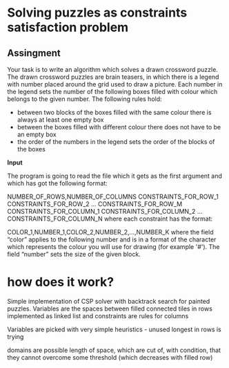 # Solving puzzles as constraints satisfaction problem

## Assingment
Your task is to write an algorithm which solves a drawn crossword puzzle. The drawn crossword puzzles are brain teasers, in which there is a legend with number placed around the grid used to draw a picture. Each number in the legend sets the number of the following boxes filled with colour which belongs to the given number. The following rules hold:

- between two blocks of the boxes filled with the same colour there is always at least one empty box
- between the boxes filled with different colour there does not have to be an empty box
- the order of the numbers in the legend sets the order of the blocks of the boxes

**Input**

The program is going to read the file which it gets as the first argument and which has got the following format:

NUMBER_OF_ROWS,NUMBER_OF_COLUMNS
CONSTRAINTS_FOR_ROW_1
CONSTRAINTS_FOR_ROW_2
...
CONSTRAINTS_FOR_ROW_M
CONSTRAINTS_FOR_COLUMN_1
CONSTRAINTS_FOR_COLUMN_2
...
CONSTRAINTS_FOR_COLUMN_N
where each constraint has the format:

COLOR_1,NUMBER_1,COLOR_2,NUMBER_2,...,NUMBER_K
where the field “color” applies to the following number and is in a format of the character which represents the colour you will use for drawing (for example '#'). The field “number” sets the size of the given block.

# how does it work?
Simple implementation of CSP solver with backtrack search for painted puzzles. Variables are the
  spaces between filled connected tiles in rows implemented as linked list and
  constraints are rules for columns
 
  Variables are picked with very simple heuristics - unused longest in rows is
  trying
 
  domains are possible length of space, which are cut of, with condition, that
  they cannot overcome some threshold (which decreases with filled row)
 
